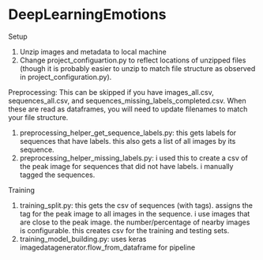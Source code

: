 # DeepLearningEmotions

Setup
1. Unzip images and metadata to local machine
2. Change project_configuartion.py to reflect locations of unzipped files (though it is probably easier to unzip to match file structure as observed in project_configuration.py).

Preprocessing:  This can be skipped if you have images_all.csv, sequences_all.csv, and sequences_missing_labels_completed.csv.  When these are read as dataframes, you will need to update filenames to match your file structure.
1. preprocessing_helper_get_sequence_labels.py:  this gets labels for sequences that have labels.  this also gets a list of all images by its sequence.
2. preprocessing_helper_missing_labels.py:  i used this to create a csv of the peak image for sequences that did not have labels.  i manually tagged the sequences.  

Training
1. training_split.py:  this gets the csv of sequences (with tags).  assigns the tag for the peak image to all images in the sequence.  i use images that are close to the peak image.  the number/percentage of nearby images is configurable.  this creates csv for the training and testing sets.
2.  training_model_building.py:  uses keras imagedatagenerator.flow_from_dataframe for pipeline
